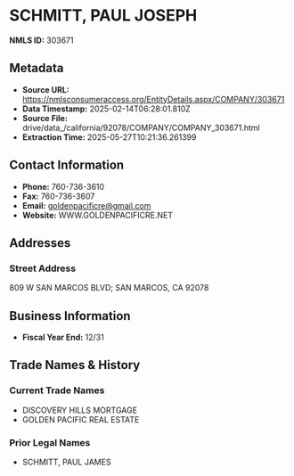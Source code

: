 # SCHMITT, PAUL JOSEPH

**NMLS ID:** 303671

## Metadata
- **Source URL:** https://nmlsconsumeraccess.org/EntityDetails.aspx/COMPANY/303671
- **Data Timestamp:** 2025-02-14T06:28:01.810Z
- **Source File:** drive/data_/california/92078/COMPANY/COMPANY_303671.html
- **Extraction Time:** 2025-05-27T10:21:36.261399

## Contact Information
- **Phone:** 760-736-3610
- **Fax:** 760-736-3607
- **Email:** goldenpacificre@gmail.com
- **Website:** WWW.GOLDENPACIFICRE.NET

## Addresses
### Street Address
809 W SAN MARCOS BLVD; SAN MARCOS, CA 92078

## Business Information
- **Fiscal Year End:** 12/31

## Trade Names & History
### Current Trade Names
- DISCOVERY HILLS MORTGAGE
- GOLDEN PACIFIC REAL ESTATE

### Prior Legal Names
- SCHMITT, PAUL JAMES
